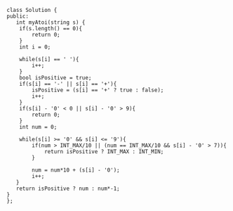     class Solution {
    public:
       int myAtoi(string s) {
        if(s.length() == 0){
            return 0;
        }
        int i = 0;
        
        while(s[i] == ' '){
            i++;
        }
        bool isPositive = true;
        if(s[i] == '-' || s[i] == '+'){
            isPositive = (s[i] == '+' ? true : false);
            i++;
        }
        if(s[i] - '0' < 0 || s[i] - '0' > 9){
            return 0;
        }
        int num = 0;
       
        while(s[i] >= '0' && s[i] <= '9'){
            if(num > INT_MAX/10 || (num == INT_MAX/10 && s[i] - '0' > 7)){
                return isPositive ? INT_MAX : INT_MIN;
            }
 
            num = num*10 + (s[i] - '0');
            i++;
       }   
       return isPositive ? num : num*-1;
    }
    };

